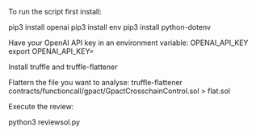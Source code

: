 To run the script first install:

pip3 install openai
pip3 install env
pip3 install python-dotenv

Have your OpenAI API key in an environment variable: OPENAI_API_KEY
export OPENAI_API_KEY=<yourkey>

Install truffle and truffle-flattener

Flattern the file you want to analyse:
truffle-flattener contracts/functioncall/gpact/GpactCrosschainControl.sol > flat.sol

Execute the review:

python3 reviewsol.py